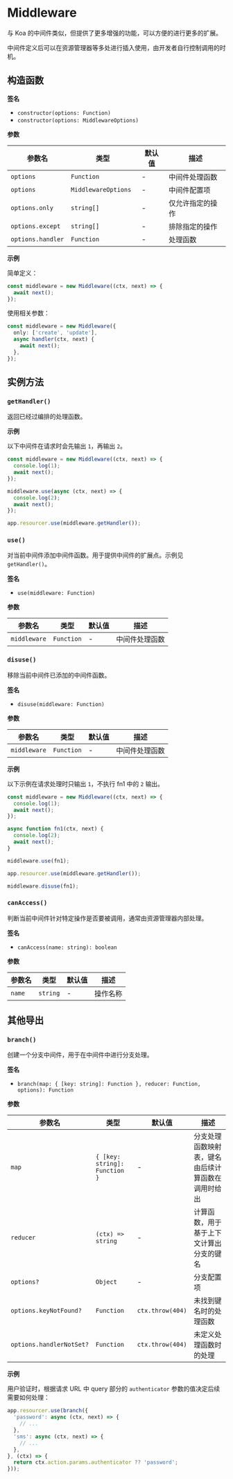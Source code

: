 # Middleware

与 Koa 的中间件类似，但提供了更多增强的功能，可以方便的进行更多的扩展。

中间件定义后可以在资源管理器等多处进行插入使用，由开发者自行控制调用的时机。

## 构造函数

**签名**

* `constructor(options: Function)`
* `constructor(options: MiddlewareOptions)`

**参数**

| 参数名 | 类型 | 默认值 | 描述 |
| --- | --- | --- | --- |
| `options` | `Function` | - | 中间件处理函数 |
| `options` | `MiddlewareOptions ` | - | 中间件配置项 |
| `options.only` | `string[]` | - | 仅允许指定的操作 |
| `options.except` | `string[]` | - | 排除指定的操作 |
| `options.handler` | `Function` | - | 处理函数 |

**示例**

简单定义：

```ts
const middleware = new Middleware((ctx, next) => {
  await next();
});
```

使用相关参数：

```ts
const middleware = new Middleware({
  only: ['create', 'update'],
  async handler(ctx, next) {
    await next();
  },
});
```

## 实例方法

### `getHandler()`

返回已经过编排的处理函数。

**示例**

以下中间件在请求时会先输出 `1`，再输出 `2`。

```ts
const middleware = new Middleware((ctx, next) => {
  console.log(1);
  await next();
});

middleware.use(async (ctx, next) => {
  console.log(2);
  await next();
});

app.resourcer.use(middleware.getHandler());
```

### `use()`

对当前中间件添加中间件函数。用于提供中间件的扩展点。示例见 `getHandler()`。

**签名**

* `use(middleware: Function)`

**参数**

| 参数名 | 类型 | 默认值 | 描述 |
| --- | --- | --- | --- |
| `middleware` | `Function` | - | 中间件处理函数 |

### `disuse()`

移除当前中间件已添加的中间件函数。

**签名**

* `disuse(middleware: Function)`

**参数**

| 参数名 | 类型 | 默认值 | 描述 |
| --- | --- | --- | --- |
| `middleware` | `Function` | - | 中间件处理函数 |

**示例**

以下示例在请求处理时只输出 `1`，不执行 fn1 中的 `2` 输出。

```ts
const middleware = new Middleware((ctx, next) => {
  console.log(1);
  await next();
});

async function fn1(ctx, next) {
  console.log(2);
  await next();
}

middleware.use(fn1);

app.resourcer.use(middleware.getHandler());

middleware.disuse(fn1);
```

### `canAccess()`

判断当前中间件针对特定操作是否要被调用，通常由资源管理器内部处理。

**签名**

* `canAccess(name: string): boolean`

**参数**

| 参数名 | 类型 | 默认值 | 描述 |
| --- | --- | --- | --- |
| `name` | `string` | - | 操作名称 |

## 其他导出

### `branch()`

创建一个分支中间件，用于在中间件中进行分支处理。

**签名**

* `branch(map: { [key: string]: Function }, reducer: Function, options): Function`

**参数**

| 参数名 | 类型 | 默认值 | 描述 |
| --- | --- | --- | --- |
| `map` | `{ [key: string]: Function }` | - | 分支处理函数映射表，键名由后续计算函数在调用时给出 |
| `reducer` | `(ctx) => string` | - | 计算函数，用于基于上下文计算出分支的键名 |
| `options?` | `Object` | - | 分支配置项 |
| `options.keyNotFound?` | `Function` | `ctx.throw(404)` | 未找到键名时的处理函数 |
| `options.handlerNotSet?` | `Function` | `ctx.throw(404)` | 未定义处理函数时的处理 |

**示例**

用户验证时，根据请求 URL 中 query 部分的 `authenticator` 参数的值决定后续需要如何处理：

```ts
app.resourcer.use(branch({
  'password': async (ctx, next) => {
    // ...
  },
  'sms': async (ctx, next) => {
    // ...
  },
}, (ctx) => {
  return ctx.action.params.authenticator ?? 'password';
}));
```
